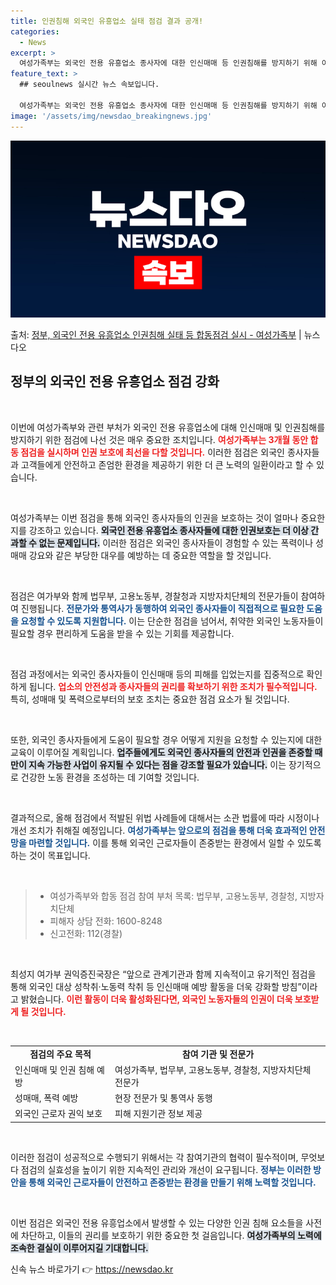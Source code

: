 ```yaml
---
title: 인권침해 외국인 유흥업소 실태 점검 결과 공개!
categories:
  - News
excerpt: >
  여성가족부는 외국인 전용 유흥업소 종사자에 대한 인신매매 등 인권침해를 방지하기 위해 이달부터 오는 12월까…
feature_text: >
  ## seoulnews 실시간 뉴스 속보입니다.

  여성가족부는 외국인 전용 유흥업소 종사자에 대한 인신매매 등 인권침해를 방지하기 위해 이달부터 오는 12월까…
image: '/assets/img/newsdao_breakingnews.jpg'
---
```


![뉴스다오 속보](/assets/img/newsdao_breakingnews.jpg)

<p>출처: <a href="https://newsdao.kr/2329" rel="dofollow">정부, 외국인 전용 유흥업소 인권침해 실태 등 합동점검 실시 - 여성가족부</a> | 뉴스다오</p>

<h2 data-ke-size="size26">정부의 외국인 전용 유흥업소 점검 강화</h2>

<p data-ke-size="size16">&nbsp;</p>
이번에 여성가족부와 관련 부처가 외국인 전용 유흥업소에 대해 인신매매 및 인권침해를 방지하기 위한 점검에 나선 것은 매우 중요한 조치입니다. <b><span style="color: #ee2323;">여성가족부는 3개월 동안 합동 점검을 실시하며 인권 보호에 최선을 다할 것입니다.</span></b> 이러한 점검은 외국인 종사자들과 고객들에게 안전하고 존엄한 환경을 제공하기 위한 더 큰 노력의 일환이라고 할 수 있습니다. 

<p data-ke-size="size16">&nbsp;</p>
여성가족부는 이번 점검을 통해 외국인 종사자들의 인권을 보호하는 것이 얼마나 중요한지를 강조하고 있습니다. <b><span style="background-color: #21538527;">외국인 전용 유흥업소 종사자들에 대한 인권보호는 더 이상 간과할 수 없는 문제입니다.</span></b> 이러한 점검은 외국인 종사자들이 경험할 수 있는 폭력이나 성매매 강요와 같은 부당한 대우를 예방하는 데 중요한 역할을 할 것입니다.

<p data-ke-size="size16">&nbsp;</p>
점검은 여가부와 함께 법무부, 고용노동부, 경찰청과 지방자치단체의 전문가들이 참여하여 진행됩니다. <b><span style="color: #1a5490;">전문가와 통역사가 동행하여 외국인 종사자들이 직접적으로 필요한 도움을 요청할 수 있도록 지원합니다.</span></b> 이는 단순한 점검을 넘어서, 취약한 외국인 노동자들이 필요할 경우 편리하게 도움을 받을 수 있는 기회를 제공합니다.

<p data-ke-size="size16">&nbsp;</p>
점검 과정에서는 외국인 종사자들이 인신매매 등의 피해를 입었는지를 집중적으로 확인하게 됩니다. <b><span style="color: #ee2323;">업소의 안전성과 종사자들의 권리를 확보하기 위한 조치가 필수적입니다.</span></b> 특히, 성매매 및 폭력으로부터의 보호 조치는 중요한 점검 요소가 될 것입니다. 

<p data-ke-size="size16">&nbsp;</p>
또한, 외국인 종사자들에게 도움이 필요할 경우 어떻게 지원을 요청할 수 있는지에 대한 교육이 이루어질 계획입니다. <b><span style="background-color: #21538527;">업주들에게도 외국인 종사자들의 안전과 인권을 존중할 때만이 지속 가능한 사업이 유지될 수 있다는 점을 강조할 필요가 있습니다.</span></b> 이는 장기적으로 건강한 노동 환경을 조성하는 데 기여할 것입니다. 

<p data-ke-size="size16">&nbsp;</p>
결과적으로, 올해 점검에서 적발된 위법 사례들에 대해서는 소관 법률에 따라 시정이나 개선 조치가 취해질 예정입니다. <b><span style="color: #1a5490;">여성가족부는 앞으로의 점검을 통해 더욱 효과적인 안전망을 마련할 것입니다.</span></b> 이를 통해 외국인 근로자들이 존중받는 환경에서 일할 수 있도록 하는 것이 목표입니다. 

<p data-ke-size="size16">&nbsp;</p>
<blockquote>
<ul>
<li>여성가족부와 합동 점검 참여 부처 목록: 법무부, 고용노동부, 경찰청, 지방자치단체</li>
<li>피해자 상담 전화: 1600-8248</li>
<li>신고전화: 112(경찰)</li>
</ul>
</blockquote>

<p data-ke-size="size16">&nbsp;</p>
최성지 여가부 권익증진국장은 “앞으로 관계기관과 함께 지속적이고 유기적인 점검을 통해 외국인 대상 성착취·노동력 착취 등 인신매매 예방 활동을 더욱 강화할 방침”이라고 밝혔습니다. <b><span style="color: #ee2323;">이런 활동이 더욱 활성화된다면, 외국인 노동자들의 인권이 더욱 보호받게 될 것입니다.</span></b> 

<p data-ke-size="size16">&nbsp;</p>
<table style="width: 100%;">
<tr>
<td style="text-align: center; height: 17px;"><b>점검의 주요 목적</b></td>
<td style="text-align: center; height: 17px;"><b>참여 기관 및 전문가</b></td>
</tr>
<tr>
<td>인신매매 및 인권 침해 예방</td>
<td>여성가족부, 법무부, 고용노동부, 경찰청, 지방자치단체 전문가</td>
</tr>
<tr>
<td>성매매, 폭력 예방</td>
<td>현장 전문가 및 통역사 동행</td>
</tr>
<tr>
<td>외국인 근로자 권익 보호</td>
<td>피해 지원기관 정보 제공</td>
</tr>
</table>

<p data-ke-size="size16">&nbsp;</p>
이러한 점검이 성공적으로 수행되기 위해서는 각 참여기관의 협력이 필수적이며, 무엇보다 점검의 실효성을 높이기 위한 지속적인 관리와 개선이 요구됩니다. <b><span style="color: #1a5490;">정부는 이러한 방안을 통해 외국인 근로자들이 안전하고 존중받는 환경을 만들기 위해 노력할 것입니다.</span></b> 

<p data-ke-size="size16">&nbsp;</p>
이번 점검은 외국인 전용 유흥업소에서 발생할 수 있는 다양한 인권 침해 요소들을 사전에 차단하고, 이들의 권리를 보호하기 위한 중요한 첫 걸음입니다. <b><span style="background-color: #21538527;">여성가족부의 노력에 조속한 결실이 이루어지길 기대합니다.</span></b> 

신속 뉴스 바로가기 👉 <a href="https://newsdao.kr" rel="dofollow">https://newsdao.kr</a>


